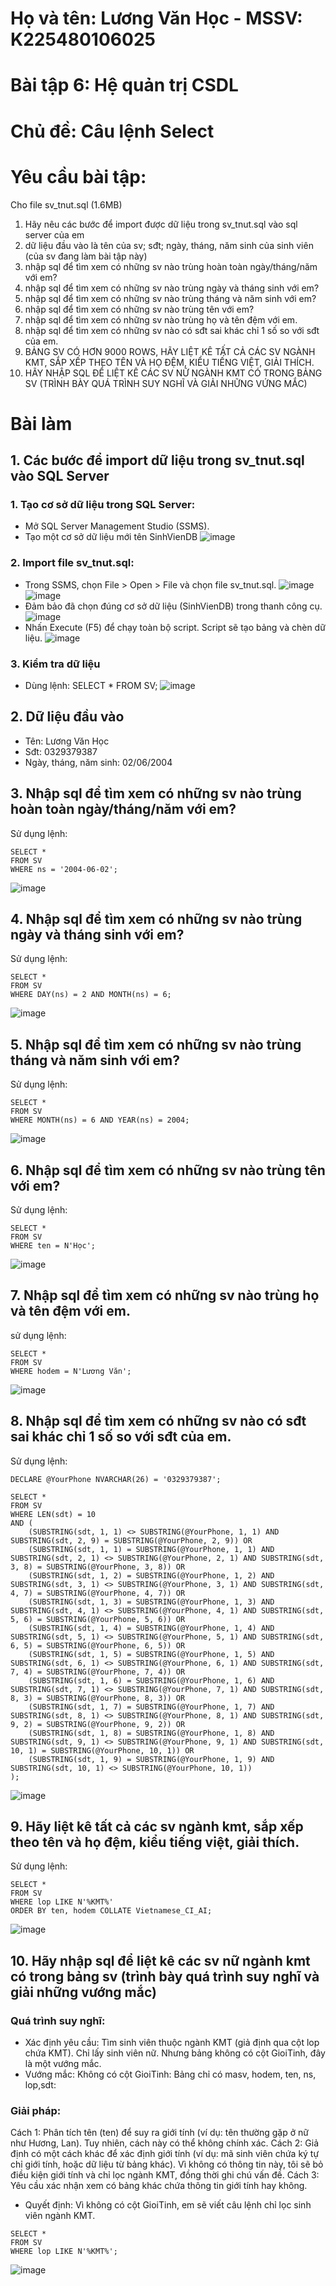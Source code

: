 # Họ và tên: Lương Văn Học - MSSV: K225480106025
# Bài tập 6: Hệ quản trị CSDL
# Chủ đề: Câu lệnh Select
# Yêu cầu bài tập: 
Cho file sv_tnut.sql (1.6MB)
1. Hãy nêu các bước để import được dữ liệu trong sv_tnut.sql vào sql server của em
2. dữ liệu đầu vào là tên của sv; sđt; ngày, tháng, năm sinh của sinh viên (của sv đang làm bài tập này)
3. nhập sql để tìm xem có những sv nào trùng hoàn toàn ngày/tháng/năm với em?
4. nhập sql để tìm xem có những sv nào trùng ngày và tháng sinh với em?
5. nhập sql để tìm xem có những sv nào trùng tháng và năm sinh với em?
6. nhập sql để tìm xem có những sv nào trùng tên với em?
7. nhập sql để tìm xem có những sv nào trùng họ và tên đệm với em.
8. nhập sql để tìm xem có những sv nào có sđt sai khác chỉ 1 số so với sđt của em.
9. BẢNG SV CÓ HƠN 9000 ROWS, HÃY LIỆT KÊ TẤT CẢ CÁC SV NGÀNH KMT, SẮP XẾP THEO TÊN VÀ HỌ ĐỆM, KIỂU TIẾNG  VIỆT, GIẢI THÍCH.
10. HÃY NHẬP SQL ĐỂ LIỆT KÊ CÁC SV NỮ NGÀNH KMT CÓ TRONG BẢNG SV (TRÌNH BÀY QUÁ TRÌNH SUY NGHĨ VÀ GIẢI NHỮNG VỨNG MẮC)
# Bài làm
## 1. Các bước để import dữ liệu trong sv_tnut.sql vào SQL Server
### 1. Tạo cơ sở dữ liệu trong SQL Server:
- Mở SQL Server Management Studio (SSMS).
- Tạo một cơ sở dữ liệu mới tên SinhVienDB
![image](https://github.com/user-attachments/assets/bad42a7b-0543-4548-898e-311c64c69f2d)
### 2. Import file sv_tnut.sql:
- Trong SSMS, chọn File > Open > File và chọn file sv_tnut.sql.
![image](https://github.com/user-attachments/assets/34222402-32a7-4b02-a59d-7eab0d3f8c8e)
![image](https://github.com/user-attachments/assets/d95e7dcb-cc11-4971-a8e9-5da9a84e22c5)
- Đảm bảo đã chọn đúng cơ sở dữ liệu (SinhVienDB) trong thanh công cụ.
![image](https://github.com/user-attachments/assets/338360ba-3259-447e-ba6a-eae1ebc04094)
- Nhấn Execute (F5) để chạy toàn bộ script. Script sẽ tạo bảng và chèn dữ liệu.
![image](https://github.com/user-attachments/assets/06b45e9b-6783-4483-91ab-b2055d0ad699)
### 3. Kiểm tra dữ liệu
- Dùng lệnh: SELECT * FROM SV;
![image](https://github.com/user-attachments/assets/65681ce2-9c83-44e5-9ae7-ddd53a29a15c)
## 2. Dữ liệu đầu vào 
- Tên: Lương Văn Học
- Sđt: 0329379387
- Ngày, tháng, năm sinh: 02/06/2004
## 3. Nhập sql để tìm xem có những sv nào trùng hoàn toàn ngày/tháng/năm với em?
Sử dụng lệnh:
```
SELECT *
FROM SV
WHERE ns = '2004-06-02';
```
![image](https://github.com/user-attachments/assets/1fb470d0-d576-4796-be8d-c7b565228540)
## 4. Nhập sql để tìm xem có những sv nào trùng ngày và tháng sinh với em?
Sử dụng lệnh:
```
SELECT *
FROM SV
WHERE DAY(ns) = 2 AND MONTH(ns) = 6;
```
![image](https://github.com/user-attachments/assets/c1427a59-f059-4287-a693-95bca2e0e98d)
## 5. Nhập sql để tìm xem có những sv nào trùng tháng và năm sinh với em?
Sử dụng lệnh:
```
SELECT *
FROM SV
WHERE MONTH(ns) = 6 AND YEAR(ns) = 2004;
```
![image](https://github.com/user-attachments/assets/a4813c10-9d7d-4ef9-a608-0b38a04ba155)
## 6. Nhập sql để tìm xem có những sv nào trùng tên với em?
Sử dụng lệnh:
```
SELECT *
FROM SV
WHERE ten = N'Học';
```
![image](https://github.com/user-attachments/assets/f40d8584-cd22-4bcb-ac8c-d15e93182edc)
## 7. Nhập sql để tìm xem có những sv nào trùng họ và tên đệm với em.
sử dụng lệnh:
```
SELECT *
FROM SV
WHERE hodem = N'Lương Văn';
```
![image](https://github.com/user-attachments/assets/a8c328f2-9d7e-46d7-a2e2-35efcc6ace49)
## 8. Nhập sql để tìm xem có những sv nào có sđt sai khác chỉ 1 số so với sđt của em.
Sử dụng lệnh:
```
DECLARE @YourPhone NVARCHAR(26) = '0329379387';

SELECT *
FROM SV
WHERE LEN(sdt) = 10
AND (
    (SUBSTRING(sdt, 1, 1) <> SUBSTRING(@YourPhone, 1, 1) AND SUBSTRING(sdt, 2, 9) = SUBSTRING(@YourPhone, 2, 9)) OR
    (SUBSTRING(sdt, 1, 1) = SUBSTRING(@YourPhone, 1, 1) AND SUBSTRING(sdt, 2, 1) <> SUBSTRING(@YourPhone, 2, 1) AND SUBSTRING(sdt, 3, 8) = SUBSTRING(@YourPhone, 3, 8)) OR
    (SUBSTRING(sdt, 1, 2) = SUBSTRING(@YourPhone, 1, 2) AND SUBSTRING(sdt, 3, 1) <> SUBSTRING(@YourPhone, 3, 1) AND SUBSTRING(sdt, 4, 7) = SUBSTRING(@YourPhone, 4, 7)) OR
    (SUBSTRING(sdt, 1, 3) = SUBSTRING(@YourPhone, 1, 3) AND SUBSTRING(sdt, 4, 1) <> SUBSTRING(@YourPhone, 4, 1) AND SUBSTRING(sdt, 5, 6) = SUBSTRING(@YourPhone, 5, 6)) OR
    (SUBSTRING(sdt, 1, 4) = SUBSTRING(@YourPhone, 1, 4) AND SUBSTRING(sdt, 5, 1) <> SUBSTRING(@YourPhone, 5, 1) AND SUBSTRING(sdt, 6, 5) = SUBSTRING(@YourPhone, 6, 5)) OR
    (SUBSTRING(sdt, 1, 5) = SUBSTRING(@YourPhone, 1, 5) AND SUBSTRING(sdt, 6, 1) <> SUBSTRING(@YourPhone, 6, 1) AND SUBSTRING(sdt, 7, 4) = SUBSTRING(@YourPhone, 7, 4)) OR
    (SUBSTRING(sdt, 1, 6) = SUBSTRING(@YourPhone, 1, 6) AND SUBSTRING(sdt, 7, 1) <> SUBSTRING(@YourPhone, 7, 1) AND SUBSTRING(sdt, 8, 3) = SUBSTRING(@YourPhone, 8, 3)) OR
    (SUBSTRING(sdt, 1, 7) = SUBSTRING(@YourPhone, 1, 7) AND SUBSTRING(sdt, 8, 1) <> SUBSTRING(@YourPhone, 8, 1) AND SUBSTRING(sdt, 9, 2) = SUBSTRING(@YourPhone, 9, 2)) OR
    (SUBSTRING(sdt, 1, 8) = SUBSTRING(@YourPhone, 1, 8) AND SUBSTRING(sdt, 9, 1) <> SUBSTRING(@YourPhone, 9, 1) AND SUBSTRING(sdt, 10, 1) = SUBSTRING(@YourPhone, 10, 1)) OR
    (SUBSTRING(sdt, 1, 9) = SUBSTRING(@YourPhone, 1, 9) AND SUBSTRING(sdt, 10, 1) <> SUBSTRING(@YourPhone, 10, 1))
);
```
![image](https://github.com/user-attachments/assets/c0638be7-c7a2-4e8d-8b16-ca9deff44e07)
## 9.  Hãy liệt kê tất cả các sv ngành kmt, sắp xếp theo tên và họ đệm, kiểu tiếng  việt, giải thích.
Sử dụng lệnh:
```
SELECT *
FROM SV
WHERE lop LIKE N'%KMT%'
ORDER BY ten, hodem COLLATE Vietnamese_CI_AI;
```
![image](https://github.com/user-attachments/assets/bdabd743-8cfc-42ec-ba45-56ee8e449ffa)
## 10. Hãy nhập sql để liệt kê các sv nữ ngành kmt có trong bảng sv (trình bày quá trình suy nghĩ và giải những vướng mắc)
###  Quá trình suy nghĩ:
- Xác định yêu cầu:
Tìm sinh viên thuộc ngành KMT (giả định qua cột lop chứa KMT).
Chỉ lấy sinh viên nữ. Nhưng bảng không có cột GioiTinh, đây là một vướng mắc.
- Vướng mắc:
Không có cột GioiTinh: Bảng chỉ có masv, hodem, ten, ns, lop,sdt:
### Giải pháp:
Cách 1: Phân tích tên (ten) để suy ra giới tính (ví dụ: tên thường gặp ở nữ như Hương, Lan). Tuy nhiên, cách này có thể  không chính xác. 
Cách 2: Giả định có một cách khác để xác định giới tính (ví dụ: mã sinh viên chứa ký tự chỉ giới tính, hoặc dữ liệu từ bảng khác). Vì không có thông tin này, tôi sẽ bỏ điều kiện giới tính và chỉ lọc ngành KMT, đồng thời ghi chú vấn đề.
Cách 3: Yêu cầu xác nhận xem có bảng khác chứa thông tin giới tính hay không.
- Quyết định:
Vì không có cột GioiTinh, em sẽ viết câu lệnh chỉ lọc sinh viên ngành KMT.
```
SELECT *
FROM SV
WHERE lop LIKE N'%KMT%';
```
![image](https://github.com/user-attachments/assets/c5c1c790-ec3c-4051-8b8e-45584502e973)


